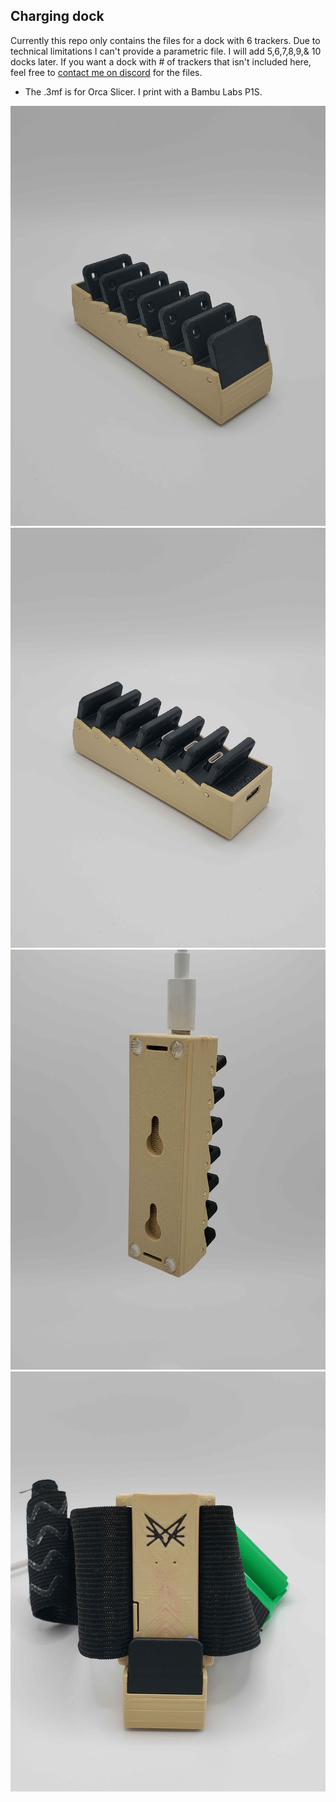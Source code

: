 ## Charging dock
Currently this repo only contains the files for a dock with 6 trackers. Due to technical limitations I can't provide a parametric file. I will add 5,6,7,8,9,& 10 docks later.
If you want a dock with # of trackers that isn't included here, feel free to [contact me on discord](https://discord.gg/vpxSHmUSXH) for the files.

* The .3mf is for Orca Slicer. I print with a Bambu Labs P1S.

![Front](Photos/raw/frontiso.jpg "Photos")
![Back](Photos/raw/backiso.jpg)
![Bottom](Photos/raw/hangback.jpg)
![Charging](Photos/raw/fronttracker.jpg)